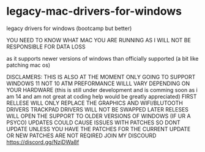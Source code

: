 # legacy-mac-drivers-for-windows 

legacy drivers for windows (bootcamp but better) 

YOU NEED TO KNOW WHAT MAC YOU ARE RUNNING AS I WILL NOT BE RESPONSIBLE FOR DATA LOSS


as it supports newer versions of windows than officially supported (a bit like patching mac os)

DISCLAMERS:
THIS IS ALSO AT THE MOMENT ONLY GOING TO SUPPORT WINDOWS 11 NOT 10 ATM
PREFORMANCE WILLL VARY DEPENDING ON YOUR HARDWARE 
(this is still under development and is comming soon as i am 14 and am not great at coding help would be greatly appreciated)
FIRST RELLESE WILL ONLY REPLACE THE GRAPHICS AND WIFI/BLUTOOTH DRIVERS  TRACKPAD DRIVERS WILL NOT BE SWAPPED
LATER RELESES WILL OPEN THE SUPPORT TO OLDER VERSIONS OF WINDOWS (IF UR A PSYCO)
UPDATES COULD CAUSE ISSUES WITH PATCHES SO DONT UPDATE UNLESS YOU HAVE THE PATCHES FOR THE CURRENT UPDATE OR NEW PATCHES ARE NOT REQIRED
 JOIN MY DISCOURD
 https://discord.gg/NzjDWa8f
